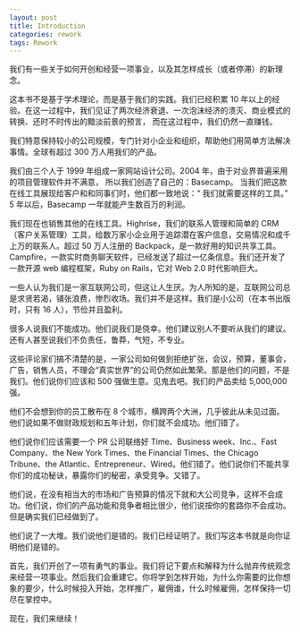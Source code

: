 ```yaml
---
layout: post
title: Introduction
categories: rework
tags: Rework
---
```


我们有一些关于如何开创和经营一项事业，以及其怎样成长（或者停滞）的新理念。

这本书不是基于学术理论，而是基于我们的实践。我们已经积累 10 年以上的经验。在这一过程中，我们见证了两次经济衰退、一次泡沫经济的溃灭、商业模式的转换、还时不时传出的黯淡前景的预言， 而在这过程中，我们仍然一直赚钱。

我们特意保持较小的公司规模，专门针对小企业和组织，帮助他们用简单方法解决事情。全球有超过 300 万人用我们的产品。

我们由三个人于 1999 年组成一家网站设计公司。2004 年，由于对业界普遍采用的项目管理软件并不满意， 所以我们创造了自己的：Basecamp。 当我们把这款在线工具展现给客户和和同事们时，他们都一致地说：“ 我们就需要这样的工具。” 5 年以后，Basecamp 一年就能产生数百万的利润。

我们现在也销售其他的在线工具。Highrise，我们的联系人管理和简单的 CRM（客户关系管理）工具，给数万家小企业用于追踪潜在客户信息，交易情况和成千上万的联系人。超过 50 万人注册的 Backpack，是一款好用的知识共享工具。Campfire，一款实时商务聊天软件，已经发送了超过一亿条信息。我们还开发了一款开源 web 编程框架，Ruby on Rails，它对 Web 2.0 时代影响巨大。

一些人认为我们是一家互联网公司，但这让人生厌。为人所知的是，互联网公司总是求贤若渴，铺张浪费，惨烈收场。我们并不是这样。我们是小公司（在本书出版时，只有 16 人），节俭并且盈利。

很多人说我们不能成功。他们说我们是侥幸。他们建议别人不要听从我们的建议。还有人甚至说我们不负责任，鲁莽，气短，不专业。

这些评论家们搞不清楚的是，一家公司如何做到拒绝扩张，会议，预算，董事会，广告，销售人员，不理会“真实世界”的公司仍然如此繁荣。那是他们的问题，不是我们。他们说你们应该和 500 强做生意。见鬼去吧。我们的产品卖给 5,000,000 强。

他们不会想到你的员工散布在 8 个城市，横跨两个大洲，几乎彼此从未见过面。他们说如果不做财政规划和五年计划，你们就不会成功。他们错了。

他们说你们应该需要一个 PR 公司联络好 Time、Business week、Inc.、Fast Company、the New York Times、the Financial Times、the Chicago Tribune、the Atlantic、Entrepreneur、Wired。他们错了。他们说你们不能共享你们的成功秘诀，暴露你们的秘密，承受竞争。又错了。

他们说，在没有相当大的市场和广告预算的情况下就和大公司竞争，这样不会成功。他们说，你们的产品功能和竞争者相比很少，他们说按你的套路你不会成功。但是确实我们已经做到了。

他们说了一大堆。我们说他们是错的。我们已经证明了。我们写这本书就是向你证明他们是错的。

首先，我们开创了一项有勇气的事业。我们将记下要点和解释为什么抛弃传统观念来经营一项事业。然后我们会重建它。你将学到怎样开始，为什么你需要的比你想象的要少，什么时候投入开始，怎样推广，雇佣谁，什么时候雇佣，怎样保持一切尽在掌控中。

现在，我们来继续！